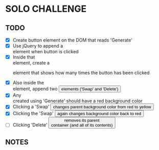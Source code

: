 # SOLO CHALLENGE

## TODO
- [x] Create button element on the DOM that reads 'Generate'
- [x] Use jQuery to append a <div> element when button is clicked
- [x] Inside that <div> element, create a <p> element that shows how many times the button has been clicked
- [x] Also inside the <div> element, append two <button> elements ('Swap' and 'Delete')
- [x] Any <div> created using 'Generate' should have a red background color
- [x] Clicking a 'Swap' <button> changes parent background color from red to yellow
- [x] Clicking the 'Swap' <button> again changes background color back to red
- [ ] Clicking 'Delete' <button> removes its parent <div> container (and all of its contents)

## NOTES

